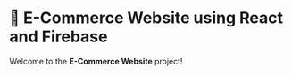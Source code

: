 # 🛒 E-Commerce Website using React and Firebase

Welcome to the **E-Commerce Website** project!





   
   











 
